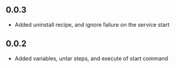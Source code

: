 ## 0.0.3
* Added uninstall recipe, and ignore failure on the service start

## 0.0.2 
* Added variables, untar steps, and execute of start command